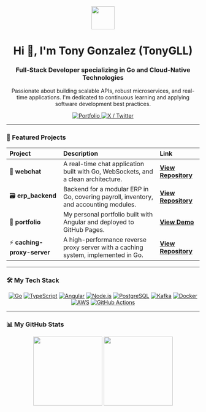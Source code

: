 <div align="center">
  <img src="https://media.giphy.com/media/v1.Y2lkPTc5MGI3NjExcnA4OTY5d25iY3N4dWVqMTY5bzE3M3p1OHd0cDVhaGRtcTVxMm1rZCZlcD12MV9pbnRlcm5hbF9naWZfYnlfaWQmY3Q9Zw/wfVxiI3GcfA0M1b2i2/giphy.gif" width="60" />
  <h1>Hi 👋, I'm Tony Gonzalez (TonyGLL)</h1>
  <h3>Full-Stack Developer specializing in Go and Cloud-Native Technologies</h3>
  <p>Passionate about building scalable APIs, robust microservices, and real-time applications. I'm dedicated to continuous learning and applying software development best practices.</p>
</div>

<!-- Social Badges -->
<div align="center">
  <a href="https://tonygll.github.io/portfolio-angular" target="_blank">
    <img src="https://img.shields.io/badge/Portfolio-4CAF50?style=for-the-badge&logo=google-chrome&logoColor=white" alt="Portfolio"/>
  </a>
  <a href="https://twitter.com/tonikin3" target="_blank">
    <img src="https://img.shields.io/badge/X%20(Twitter)-000000?style=for-the-badge&logo=x&logoColor=white" alt="X / Twitter"/>
  </a>
  <!-- UNCOMMENT AND ADD YOUR LINKEDIN IF YOU HAVE ONE -->
  <!--
  <a href="https://www.linkedin.com/in/your-username/" target="_blank">
    <img src="https://img.shields.io/badge/LinkedIn-0A66C2?style=for-the-badge&logo=linkedin&logoColor=white" alt="LinkedIn"/>
  </a>
  -->
</div>

---

### 🚀 Featured Projects

| Project | Description | Link |
| :--- | :--- | :--- |
| 💬 **webchat** | A real-time chat application built with Go, WebSockets, and a clean architecture. | [**View Repository**](https://github.com/TonyGLL/webchat) |
| 🗃️ **erp_backend** | Backend for a modular ERP in Go, covering payroll, inventory, and accounting modules. | [**View Repository**](https://github.com/TonyGLL/erp_backend) |
| 🎨 **portfolio** | My personal portfolio built with Angular and deployed to GitHub Pages. | [**View Demo**](https://tonygll.github.io/portfolio-angular) |
| ⚡ **caching-proxy-server** | A high-performance reverse proxy server with a caching system, implemented in Go. | [**View Repository**](https://github.com/TonyGLL/caching-proxy-server) |

---

### 🛠️ My Tech Stack

<p align="center">
  <!-- Languages -->
  <a href="https://go.dev/" target="_blank"><img src="https://img.shields.io/badge/Go-00ADD8?style=for-the-badge&logo=go&logoColor=white" alt="Go"></a>
  <a href="https://www.typescriptlang.org/" target="_blank"><img src="https://img.shields.io/badge/TypeScript-3178C6?style=for-the-badge&logo=typescript&logoColor=white" alt="TypeScript"></a>
  <!-- Frontend -->
  <a href="https://angular.io/" target="_blank"><img src="https://img.shields.io/badge/Angular-DD0031?style=for-the-badge&logo=angular&logoColor=white" alt="Angular"></a>
  <!-- Backend -->
  <a href="https://nodejs.org/" target="_blank"><img src="https://img.shields.io/badge/Node.js-339933?style=for-the-badge&logo=nodedotjs&logoColor=white" alt="Node.js"></a>
  <!-- Databases & Messaging -->
  <a href="https://www.postgresql.org/" target="_blank"><img src="https://img.shields.io/badge/PostgreSQL-4169E1?style=for-the-badge&logo=postgresql&logoColor=white" alt="PostgreSQL"></a>
  <a href="https://kafka.apache.org/" target="_blank"><img src="https://img.shields.io/badge/Apache_Kafka-231F20?style=for-the-badge&logo=apache-kafka&logoColor=white" alt="Kafka"></a>
  <!-- DevOps & Cloud -->
  <a href="https://www.docker.com/" target="_blank"><img src="https://img.shields.io/badge/Docker-2496ED?style=for-the-badge&logo=docker&logoColor=white" alt="Docker"></a>
  <a href="https://aws.amazon.com/" target="_blank"><img src="https://img.shields.io/badge/AWS-232F3E?style=for-the-badge&logo=amazon-aws&logoColor=white" alt="AWS"></a>
  <a href="https://github.com/features/actions" target="_blank"><img src="https://img.shields.io/badge/GitHub_Actions-2088FF?style=for-the-badge&logo=github-actions&logoColor=white" alt="GitHub Actions"></a>
</p>

---

### 📊 My GitHub Stats

<p align="center">
  <img height="180em" src="https://github-readme-stats.vercel.app/api?username=TonyGLL&show_icons=true&theme=tokyonight&include_all_commits=true&count_private=true"/>
  <img height="180em" src="https://github-readme-stats.vercel.app/api/top-langs/?username=TonyGLL&layout=compact&langs_count=8&theme=tokyonight"/>
</p>
